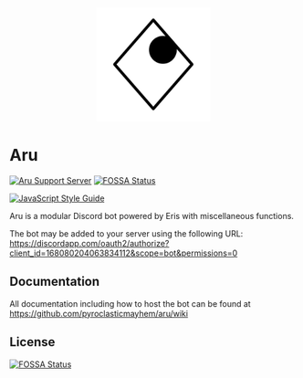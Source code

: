 <p align="center">
  <img src="logo.png" height="200px" width="200px">
</p>

# Aru
[![Aru Support Server](https://discordapp.com/api/guilds/150660709254955009/embed.png?style=shield)](https://discord.gg/0qAx3KUU1I4X74Hc)
[![FOSSA Status](https://app.fossa.io/api/projects/git%2Bgithub.com%2Fperhion%2Faru.svg?type=shield)](https://app.fossa.io/projects/git%2Bgithub.com%2Fperhion%2Faru?ref=badge_shield)

[![JavaScript Style Guide](https://cdn.rawgit.com/standard/standard/master/badge.svg)](https://github.com/standard/standard)

Aru is a modular Discord bot powered by Eris with miscellaneous functions.

The bot may be added to your server using the following URL:
https://discordapp.com/oauth2/authorize?client_id=168080204063834112&scope=bot&permissions=0

## Documentation
All documentation including how to host the bot can be found at https://github.com/pyroclasticmayhem/aru/wiki

## License
[![FOSSA Status](https://app.fossa.io/api/projects/git%2Bgithub.com%2Fperhion%2Faru.svg?type=large)](https://app.fossa.io/projects/git%2Bgithub.com%2Fperhion%2Faru?ref=badge_large)